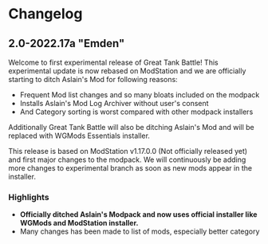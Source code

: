 # Changelog
## 2.0-2022.17a "Emden"
Welcome to first experimental release of Great Tank Battle! This experimental update is now rebased on ModStation and we are officially starting to ditch Aslain's Mod for following reasons:
* Frequent Mod list changes and so many bloats included on the modpack
* Installs Aslain's Mod Log Archiver without user's consent
* And Category sorting is worst compared with other modpack installers

Additionally Great Tank Battle will also be ditching Aslain's Mod and will be replaced with WGMods Essentials installer.

This release is based on ModStation v1.17.0.0 (Not officially released yet) and first major changes to the modpack. We will continuously be adding more changes to experimental branch as soon as new mods appear in the installer.

### Highlights
* **Officially ditched Aslain's Modpack and now uses official installer like WGMods and ModStation installer.**
* Many changes has been made to list of mods, especially better category